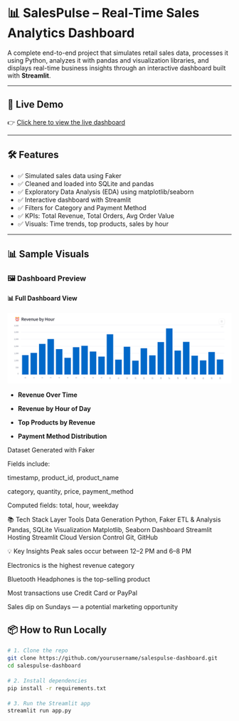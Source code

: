 # 📊 SalesPulse – Real-Time Sales Analytics Dashboard

A complete end-to-end project that simulates retail sales data, processes it using Python, analyzes it with pandas and visualization libraries, and displays real-time business insights through an interactive dashboard built with **Streamlit**.

---

## 🚀 Live Demo

👉 [Click here to view the live dashboard](https://salespulse-dashboard-rnumfr8kx9qwk2c5a4zm4k.streamlit.app)


---

## 🛠️ Features

- ✅ Simulated sales data using Faker
- ✅ Cleaned and loaded into SQLite and pandas
- ✅ Exploratory Data Analysis (EDA) using matplotlib/seaborn
- ✅ Interactive dashboard with Streamlit
- ✅ Filters for Category and Payment Method
- ✅ KPIs: Total Revenue, Total Orders, Avg Order Value
- ✅ Visuals: Time trends, top products, sales by hour

---

## 📊 Sample Visuals

### 🖼️ Dashboard Preview

#### 📊 Full Dashboard View
![Dashboard Overview](revenue_by_hour.png)



- **Revenue Over Time**

  
- **Revenue by Hour of Day**
- **Top Products by Revenue**
- **Payment Method Distribution**


Dataset
Generated with Faker

Fields include:

timestamp, product_id, product_name

category, quantity, price, payment_method

Computed fields: total, hour, weekday

📚 Tech Stack
Layer	Tools
Data Generation	Python, Faker
ETL & Analysis	Pandas, SQLite
Visualization	Matplotlib, Seaborn
Dashboard	Streamlit
Hosting	Streamlit Cloud
Version Control	Git, GitHub

💡 Key Insights
Peak sales occur between 12–2 PM and 6–8 PM

Electronics is the highest revenue category

Bluetooth Headphones is the top-selling product

Most transactions use Credit Card or PayPal

Sales dip on Sundays — a potential marketing opportunity


## 📦 How to Run Locally

```bash
# 1. Clone the repo
git clone https://github.com/yourusername/salespulse-dashboard.git
cd salespulse-dashboard

# 2. Install dependencies
pip install -r requirements.txt

# 3. Run the Streamlit app
streamlit run app.py
  
